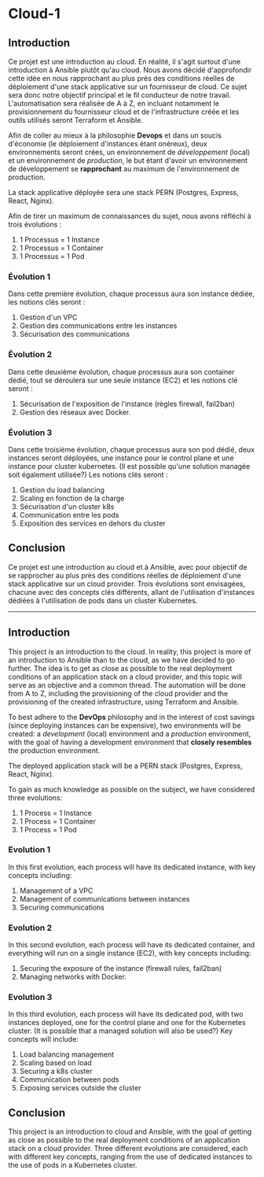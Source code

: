 # Cloud-1

## Introduction

Ce projet est une introduction au cloud. En réalité, il s'agit surtout d'une introduction à Ansible plutôt qu'au cloud. Nous avons décidé d'approfondir cette idée en nous rapprochant au plus près des conditions réelles de déploiement d'une stack applicative sur un fournisseur de cloud. Ce sujet sera donc notre objectif principal et le fil conducteur de notre travail. L'automatisation sera réalisée de A à Z, en incluant notamment le provisionnement du fournisseur cloud et de l'infrastructure créée et les outils utilisés seront Terraform et Ansible.

Afin de coller au mieux à la philosophie **Devops** et dans un soucis d'économie (le déploiement d'instances étant onéreux), deux environnements seront crées, un environnement de *développement* (local) et un environnement de *production*, le but étant d'avoir un environnement de développement se **rapprochant** au maximum de l'environnement de production.

La stack applicative déployée sera une stack PERN (Postgres, Express, React, Nginx).

Afin de tirer un maximum de connaissances du sujet, nous avons réfléchi à trois évolutions :

1. 1 Processus = 1 Instance
2. 1 Processus = 1 Container
3. 1 Processus = 1 Pod

### Évolution 1

Dans cette première évolution, chaque processus aura son instance dédiée, les notions clés seront :
1. Gestion d'un VPC
2. Gestion des communications entre les instances
3. Sécurisation des communications

### Évolution 2

Dans cette deuxième évolution, chaque processus aura son container dédié, tout se déroulera sur une seule instance (EC2) et les notions clé seront : 
1. Sécurisation de l'exposition de l'instance (règles firewall, fail2ban)
2. Gestion des réseaux avec Docker.

### Évolution 3

Dans cette troisième évolution, chaque processus aura son pod dédié, deux instances seront déployées, une instance pour le control plane et une instance pour cluster kubernetes. (Il est possible qu'une solution managée soit également utilisée?)
Les notions clés seront :
1. Gestion du load balancing
2. Scaling en fonction de la charge
3. Sécurisation d'un cluster k8s
4. Communication entre les pods
5. Exposition des services en dehors du cluster

## Conclusion

Ce projet est une introduction au cloud et à Ansible, avec pour objectif de se rapprocher au plus près des conditions réelles de déploiement d'une stack applicative sur un cloud provider. Trois évolutions sont envisagées, chacune avec des concepts clés différents, allant de l'utilisation d'instances dédiées à l'utilisation de pods dans un cluster Kubernetes.

---

## Introduction

This project is an introduction to the cloud.
In reality, this project is more of an introduction to Ansible than to the cloud, as we have decided to go further.
The idea is to get as close as possible to the real deployment conditions of an application stack on a cloud provider, and this topic will serve as an objective and a common thread.
The automation will be done from A to Z, including the provisioning of the cloud provider and the provisioning of the created infrastructure, using Terraform and Ansible.

To best adhere to the **DevOps** philosophy and in the interest of cost savings (since deploying instances can be expensive), two environments will be created: a *development* (local) environment and a *production* environment, with the goal of having a development environment that **closely resembles** the production environment.

The deployed application stack will be a PERN stack (Postgres, Express, React, Nginx).

To gain as much knowledge as possible on the subject, we have considered three evolutions:

1. 1 Process = 1 Instance
2. 1 Process = 1 Container
3. 1 Process = 1 Pod

### Evolution 1

In this first evolution, each process will have its dedicated instance, with key concepts including:

1. Management of a VPC
2. Management of communications between instances
3. Securing communications

### Evolution 2

In this second evolution, each process will have its dedicated container, and everything will run on a single instance (EC2), with key concepts including:

1. Securing the exposure of the instance (firewall rules, fail2ban)
2. Managing networks with Docker.

### Evolution 3

In this third evolution, each process will have its dedicated pod, with two instances deployed, one for the control plane and one for the Kubernetes cluster. (It is possible that a managed solution will also be used?)
Key concepts will include:

1. Load balancing management
2. Scaling based on load
3. Securing a k8s cluster
4. Communication between pods
5. Exposing services outside the cluster

## Conclusion

This project is an introduction to cloud and Ansible, with the goal of getting as close as possible to the real deployment conditions of an application stack on a cloud provider. Three different evolutions are considered, each with different key concepts, ranging from the use of dedicated instances to the use of pods in a Kubernetes cluster.
